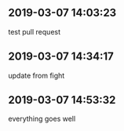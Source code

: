 ## 2019-03-07 14:03:23
test pull request

## 2019-03-07 14:34:17
update from fight

## 2019-03-07 14:53:32
everything goes well
